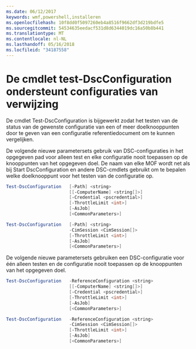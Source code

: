 ```yaml
---
ms.date: 06/12/2017
keywords: wmf,powershell,installeren
ms.openlocfilehash: 10f8dd0f5097260eb4a8516f9662df3d219bdfe5
ms.sourcegitcommit: 54534635eedacf531d8d6344019dc16a50b8b441
ms.translationtype: MT
ms.contentlocale: nl-NL
ms.lasthandoff: 05/16/2018
ms.locfileid: "34187558"
---
```

# <a name="test-dscconfiguration-cmdlet-supports-reference-configurations"></a>De cmdlet test-DscConfiguration ondersteunt configuraties van verwijzing

De cmdlet Test-DscConfiguration is bijgewerkt zodat het testen van de status van de gewenste configuratie van een of meer doelknooppunten door te geven van een configuratie referentiedocument om te kunnen vergelijken.

De volgende nieuwe parametersets gebruik van DSC-configuraties in het opgegeven pad voor alleen test en elke configuratie nooit toepassen op de knooppunten van het opgegeven doel. De naam van elke MOF wordt net als bij Start DscConfiguration en andere DSC-cmdlets gebruikt om te bepalen welke doelknooppunt voor het testen van de configuratie op.

```powershell
Test-DscConfiguration   [-Path] <string>
                        [[-ComputerName] <string[]>]
                        [-Credential <pscredential>]
                        [-ThrottleLimit <int>]
                        [-AsJob]
                        [<CommonParameters>]

Test-DscConfiguration   [-Path] <string>
                        -CimSession <CimSession[]>
                        [-ThrottleLimit <int>]
                        [-AsJob]
                        [<CommonParameters>]
```

De volgende nieuwe parametersets gebruiken een DSC-configuratie voor één alleen testen en de configuratie nooit toepassen op de knooppunten van het opgegeven doel.

```powershell
Test-DscConfiguration   -ReferenceConfiguration <string>
                        [[-ComputerName] <string[]>]
                        [-Credential <pscredential>]
                        [-ThrottleLimit <int>]
                        [-AsJob]
                        [<CommonParameters>]

Test-DscConfiguration   -ReferenceConfiguration <string>
                        -CimSession <CimSession[]>
                        [-ThrottleLimit <int>]
                        [-AsJob]
                        [<CommonParameters>]
```
